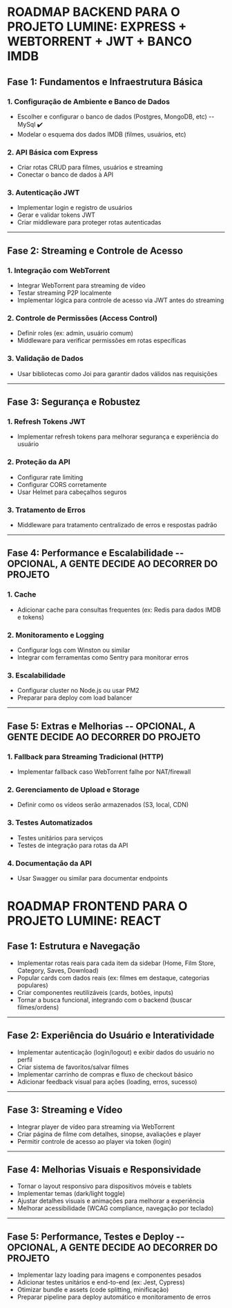 # ROADMAP BACKEND PARA O PROJETO LUMINE: EXPRESS + WEBTORRENT + JWT + BANCO IMDB

## Fase 1: Fundamentos e Infraestrutura Básica

### 1. Configuração de Ambiente e Banco de Dados
- Escolher e configurar o banco de dados (Postgres, MongoDB, etc) -- MySql ✔️
- Modelar o esquema dos dados IMDB (filmes, usuários, etc)

### 2. API Básica com Express
- Criar rotas CRUD para filmes, usuários e streaming
- Conectar o banco de dados à API

### 3. Autenticação JWT
- Implementar login e registro de usuários
- Gerar e validar tokens JWT
- Criar middleware para proteger rotas autenticadas

---

## Fase 2: Streaming e Controle de Acesso

### 1. Integração com WebTorrent
- Integrar WebTorrent para streaming de vídeo
- Testar streaming P2P localmente
- Implementar lógica para controle de acesso via JWT antes do streaming

### 2. Controle de Permissões (Access Control)
- Definir roles (ex: admin, usuário comum)
- Middleware para verificar permissões em rotas específicas

### 3. Validação de Dados
- Usar bibliotecas como Joi para garantir dados válidos nas requisições

---

## Fase 3: Segurança e Robustez

### 1. Refresh Tokens JWT
- Implementar refresh tokens para melhorar segurança e experiência do usuário

### 2. Proteção da API
- Configurar rate limiting
- Configurar CORS corretamente
- Usar Helmet para cabeçalhos seguros

### 3. Tratamento de Erros
- Middleware para tratamento centralizado de erros e respostas padrão

---

## Fase 4: Performance e Escalabilidade -- OPCIONAL, A GENTE DECIDE AO DECORRER DO PROJETO

### 1. Cache
- Adicionar cache para consultas frequentes (ex: Redis para dados IMDB e tokens)

### 2. Monitoramento e Logging
- Configurar logs com Winston ou similar
- Integrar com ferramentas como Sentry para monitorar erros

### 3. Escalabilidade
- Configurar cluster no Node.js ou usar PM2
- Preparar para deploy com load balancer

---

## Fase 5: Extras e Melhorias -- OPCIONAL, A GENTE DECIDE AO DECORRER DO PROJETO

### 1. Fallback para Streaming Tradicional (HTTP)
- Implementar fallback caso WebTorrent falhe por NAT/firewall

### 2. Gerenciamento de Upload e Storage
- Definir como os vídeos serão armazenados (S3, local, CDN)

### 3. Testes Automatizados
- Testes unitários para serviços
- Testes de integração para rotas da API

### 4. Documentação da API
- Usar Swagger ou similar para documentar endpoints









# ROADMAP FRONTEND PARA O PROJETO LUMINE: REACT

## Fase 1: Estrutura e Navegação

- Implementar rotas reais para cada item da sidebar (Home, Film Store, Category, Saves, Download)
- Popular cards com dados reais (ex: filmes em destaque, categorias populares)
- Criar componentes reutilizáveis (cards, botões, inputs)
- Tornar a busca funcional, integrando com o backend (buscar filmes/ordens)

---

## Fase 2: Experiência do Usuário e Interatividade

- Implementar autenticação (login/logout) e exibir dados do usuário no perfil
- Criar sistema de favoritos/salvar filmes
- Implementar carrinho de compras e fluxo de checkout básico
- Adicionar feedback visual para ações (loading, erros, sucesso)

---

## Fase 3: Streaming e Vídeo

- Integrar player de vídeo para streaming via WebTorrent
- Criar página de filme com detalhes, sinopse, avaliações e player
- Permitir controle de acesso ao player via token (login)

---

## Fase 4: Melhorias Visuais e Responsividade

- Tornar o layout responsivo para dispositivos móveis e tablets
- Implementar temas (dark/light toggle)
- Ajustar detalhes visuais e animações para melhorar a experiência
- Melhorar acessibilidade (WCAG compliance, navegação por teclado)

---

## Fase 5: Performance, Testes e Deploy -- OPCIONAL, A GENTE DECIDE AO DECORRER DO PROJETO

- Implementar lazy loading para imagens e componentes pesados
- Adicionar testes unitários e end-to-end (ex: Jest, Cypress)
- Otimizar bundle e assets (code splitting, minificação)
- Preparar pipeline para deploy automático e monitoramento de erros